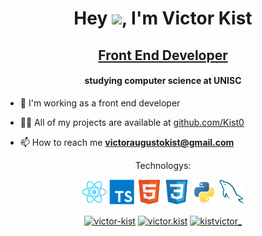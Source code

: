 <h1 align="center">Hey <a href="https://www.linkedin.com/in/victor-kist/"><img src="https://raw.githubusercontent.com/kaueMarques/kaueMarques/master/hi.gif" width="30px"></a>, I'm Victor Kist</h1>
<h2 align="center"><a href="https://github.com/Kist0/curriculo/blob/main/Curriculo%20Victor%20Kist.pdf">Front End Developer</a></h2>
<h4 align="center">studying computer science at UNISC</h4>

- 🔭 I'm working as a front end developer

- 👨‍💻 All of my projects are available at [github.com/Kist0](https://github.com/Kist0?tab=repositories)

- 📫 How to reach me **victoraugustokist@gmail.com**

<p align="center">
Technologys:
</p>
<p align="center">
<a href="https://github.com/Kist0/ceep"><img src="https://raw.githubusercontent.com/devicons/devicon/c7d326b6009e60442abc35fa45706d6f30ee4c8e/icons/react/react-original.svg" alt="react icon" width="40" height="40"/></a>
<a href="https://github.com/Kist0/banking"><img src="https://raw.githubusercontent.com/devicons/devicon/c7d326b6009e60442abc35fa45706d6f30ee4c8e/icons/typescript/typescript-plain.svg" alt="typescript icon" width="40" height="40"/></a>
<a href="https://github.com/Kist0/barber_shop"><img src="https://raw.githubusercontent.com/devicons/devicon/7a4ca8aa871d6dca81691e018d31eed89cb70a76/icons/html5/html5-original.svg" alt="html5 icon"  width="40" height="40"/></a>
<a href="https://github.com/Kist0/barber_shop"><img src="https://raw.githubusercontent.com/devicons/devicon/7a4ca8aa871d6dca81691e018d31eed89cb70a76/icons/css3/css3-original.svg" alt="css3 icon"  width="40" height="40"/></a>
<a href="https://github.com/Kist0/Genius" target="blank"><img src="https://raw.githubusercontent.com/devicons/devicon/2809b567852a4648062a2d3e7c1c531367458c0b/icons/python/python-original.svg" alt="python icon" height="40" width="40" /></a>
<a href="https://github.com/Kist0/Kist0/blob/main/MySQL"><img src="https://github.com/devicons/devicon/blob/master/icons/mysql/mysql-plain.svg" alt="MySQL icon" width="40" height="40"/></a>
</p>

<p align="center">
<a href="https://www.linkedin.com/in/victor-kist/" target="blank"><img align="center" src="https://cdn.jsdelivr.net/npm/simple-icons@3.0.1/icons/linkedin.svg" alt="victor-kist" height="20" width="20" /></a>
<a href="https://www.facebook.com/victor.kist" target="blank"><img align="center" src="https://cdn.jsdelivr.net/npm/simple-icons@3.0.1/icons/facebook.svg" alt="victor.kist" height="20" width="20" /></a>
<a href="https://www.instagram.com/kistvictor_/" target="blank"><img align="center" src="https://cdn.jsdelivr.net/npm/simple-icons@3.0.1/icons/instagram.svg" alt="kistvictor_" height="20" width="20" /></a>
</p>

<!--
**Kist0/Kist0** is a ✨ _special_ ✨ repository because its `README.md` (this file) appears on your GitHub profile.

Here are some ideas to get you started:

- 🔭 I’m currently working on ...
- 🌱 I’m currently learning ...
- 👯 I’m looking to collaborate on ...
- 🤔 I’m looking for help with ...
- 💬 Ask me about ...
- 📫 How to reach me: ...
- 😄 Pronouns: ...
- ⚡ Fun fact: ...
-->
